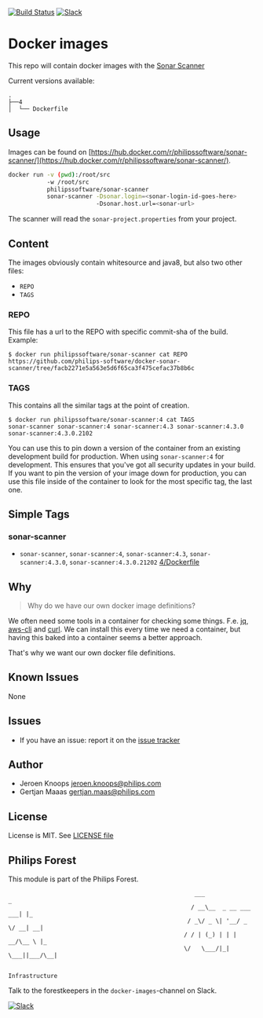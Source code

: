 [![Build Status](https://github.com/philips-software/docker-sonar-scanner/workflows/build/badge.svg)](https://github.com/philips-software/docker-sonar-scanner/actions/)
[![Slack](https://philips-software-slackin.now.sh/badge.svg)](https://philips-software-slackin.now.sh)

# Docker images

This repo will contain docker images with the [Sonar Scanner](https://docs.sonarqube.org/latest/analysis/scan/sonarscanner/)

Current versions available:

```
.
├──4 
│  └── Dockerfile
```

## Usage

Images can be found on [https://hub.docker.com/r/philipssoftware/sonar-scanner/](https://hub.docker.com/r/philipssoftware/sonar-scanner/).

``` bash
docker run -v (pwd):/root/src
           -w /root/src
           philipssoftware/sonar-scanner
           sonar-scanner -Dsonar.login=<sonar-login-id-goes-here>
                         -Dsonar.host.url=<sonar-url>
```

The scanner will read the `sonar-project.properties` from your project.

## Content

The images obviously contain whitesource and java8, but also two other files:

- `REPO`
- `TAGS`

### REPO

This file has a url to the REPO with specific commit-sha of the build.
Example: 

```
$ docker run philipssoftware/sonar-scanner cat REPO
https://github.com/philips-software/docker-sonar-scanner/tree/facb2271e5a563e5d6f65ca3f475cefac37b8b6c
```

### TAGS

This contains all the similar tags at the point of creation. 

```
$ docker run philipssoftware/sonar-scanner:4 cat TAGS
sonar-scanner sonar-scanner:4 sonar-scanner:4.3 sonar-scanner:4.3.0 sonar-scanner:4.3.0.2102 
```

You can use this to pin down a version of the container from an existing development build for production. When using `sonar-scanner:4` for development. This ensures that you've got all security updates in your build. If you want to pin the version of your image down for production, you can use this file inside of the container to look for the most specific tag, the last one.

## Simple Tags

### sonar-scanner
- `sonar-scanner`, `sonar-scanner:4`, `sonar-scanner:4.3`, `sonar-scanner:4.3.0`, `sonar-scanner:4.3.0.21202` [4/Dockerfile](4/Dockerfile)

## Why

> Why do we have our own docker image definitions?

We often need some tools in a container for checking some things. F.e. [jq](https://stedolan.github.io/jq/), [aws-cli](https://aws.amazon.com/cli/) and [curl](https://curl.haxx.se/).
We can install this every time we need a container, but having this baked into a container seems a better approach.

That's why we want our own docker file definitions.

## Known Issues

None

## Issues

- If you have an issue: report it on the [issue tracker](https://github.com/philips-software/docker-sonar-scanner/issues)

## Author

- Jeroen Knoops <jeroen.knoops@philips.com>
- Gertjan Maaas <gertjan.maas@philips.com>

## License

License is MIT. See [LICENSE file](LICENSE.md)

## Philips Forest

This module is part of the Philips Forest.

```
                                                     ___                   _
                                                    / __\__  _ __ ___  ___| |_
                                                   / _\/ _ \| '__/ _ \/ __| __|
                                                  / / | (_) | | |  __/\__ \ |_
                                                  \/   \___/|_|  \___||___/\__|  

                                                                 Infrastructure
```

Talk to the forestkeepers in the `docker-images`-channel on Slack.

[![Slack](https://philips-software-slackin.now.sh/badge.svg)](https://philips-software-slackin.now.sh)
